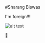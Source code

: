 #Sharang Biswas

I'm foreign!!!

![alt text](http://media.giphy.com/media/106LU7Wqds4YHC/giphy.gif)

:chocolate_bar:
